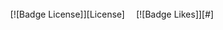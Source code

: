 <br>
<div align = center>
[![Badge License]][License]   
[![Badge Likes]][#]
<br>



<!---------------------------------------------------------------------------->

[Button Shield]: https://img.shields.io/badge/Shield_Buttons-37a779?style=for-the-badge

[License]: LICENSE
[#]: #

[Badge License]: https://img.shields.io/badge/-BY_SA_4.0-ae6c18.svg?style=for-the-badge&labelColor=EF9421&logoColor=white&logo=CreativeCommons
[Badge Likes]: https://img.shields.io/github/stars/MarkedDown/Buttons?style=for-the-badge&labelColor=d0ab23&color=b0901e&logoColor=white&logo=Trustpilot
